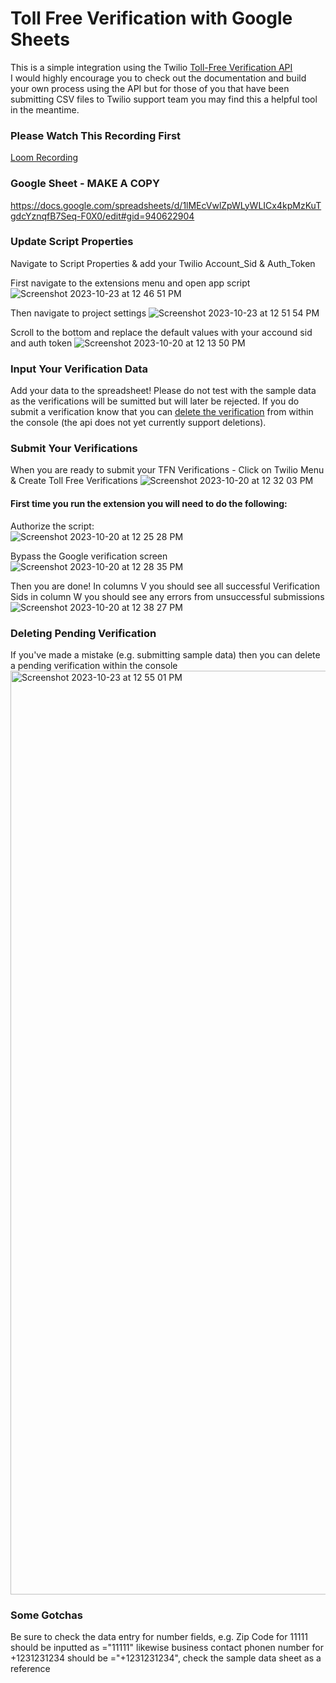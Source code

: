# Toll Free Verification with Google Sheets
This is a simple integration using the Twilio [Toll-Free Verification API](https://www.twilio.com/docs/messaging/compliance/toll-free/api-onboarding)
</br>
I would highly encourage you to check out the documentation and build your own process using the API but for those of you that have been submitting CSV files to Twilio support team you may find this a helpful tool in the meantime.

### Please Watch This Recording First
[Loom Recording](https://www.loom.com/share/4d1f25df05274c208a3335253b40894e?sid=8733b6d1-aa21-4fc2-9fbf-982fcdca4a4a)

### Google Sheet - MAKE A COPY
https://docs.google.com/spreadsheets/d/1lMEcVwlZpWLyWLICx4kpMzKuTgdcYznqfB7Seq-F0X0/edit#gid=940622904

### Update Script Properties
Navigate to Script Properties & add your Twilio Account_Sid & Auth_Token

First navigate to the extensions menu and open app script
![Screenshot 2023-10-23 at 12 46 51 PM](https://github.com/benjohnstone1/gSheetTollFreeVerification/assets/7649418/9a522b06-6dd8-4312-9b19-a57574523ebe)

Then navigate to project settings
![Screenshot 2023-10-23 at 12 51 54 PM](https://github.com/benjohnstone1/gSheetTollFreeVerification/assets/7649418/1971e30e-0e21-4763-ab62-98ffed1707a8)

Scroll to the bottom and replace the default values with your accound sid and auth token
![Screenshot 2023-10-20 at 12 13 50 PM](https://github.com/benjohnstone1/gSheetTollFreeVerification/assets/7649418/7cfd4c25-89d9-4a06-81b4-90539bfb43f1)

### Input Your Verification Data
Add your data to the spreadsheet! Please do not test with the sample data as the verifications will be sumitted but will later be rejected. If you do submit a verification know that you can [delete the verification](https://github.com/benjohnstone1/gSheetTollFreeVerification/blob/main/README.md#deleting-pending-verification) from within the console (the api does not yet currently support deletions).

### Submit Your Verifications
When you are ready to submit your TFN Verifications - Click on Twilio Menu & Create Toll Free Verifications
![Screenshot 2023-10-20 at 12 32 03 PM](https://github.com/benjohnstone1/gSheetTollFreeVerification/assets/7649418/f39632c4-4c4c-46b4-aec3-b73ba4d86289)

#### First time you run the extension you will need to do the following:
Authorize the script:
</br>
![Screenshot 2023-10-20 at 12 25 28 PM](https://github.com/benjohnstone1/gSheetTollFreeVerification/assets/7649418/8f33e337-1c45-4c97-84f2-4f9117f4feee)

Bypass the Google verification screen
</br>
![Screenshot 2023-10-20 at 12 28 35 PM](https://github.com/benjohnstone1/gSheetTollFreeVerification/assets/7649418/f38e8ae1-6a67-42e4-b85b-519d9d799be1)

Then you are done! In columns V you should see all successful Verification Sids in column W you should see any errors from unsuccessful submissions
</br>
![Screenshot 2023-10-20 at 12 38 27 PM](https://github.com/benjohnstone1/gSheetTollFreeVerification/assets/7649418/680cd8b5-af9d-4a12-9692-1d6516977474) 

### Deleting Pending Verification
If you've made a mistake (e.g. submitting sample data) then you can delete a pending verification within the console
<img width="1478" alt="Screenshot 2023-10-23 at 12 55 01 PM" src="https://github.com/benjohnstone1/gSheetTollFreeVerification/assets/7649418/e4a3fc7c-f0c5-43a0-970d-c741784bfd5d">

### Some Gotchas
Be sure to check the data entry for number fields, e.g. Zip Code for 11111 should be inputted as ="11111" likewise business contact phonen number for +1231231234 should be ="+1231231234", check the sample data sheet as a reference






